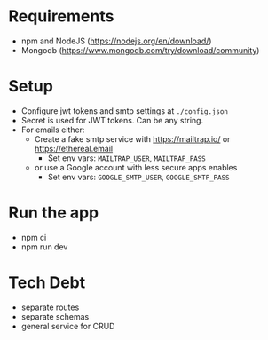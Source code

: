 # Requirements
- npm and NodeJS (https://nodejs.org/en/download/)
- Mongodb (https://www.mongodb.com/try/download/community)

# Setup
- Configure jwt tokens and smtp settings at `./config.json`
- Secret is used for JWT tokens. Can be any string.
- For emails either:
  - Create a fake smtp service with https://mailtrap.io/ or https://ethereal.email
    - Set env vars: `MAILTRAP_USER`, `MAILTRAP_PASS`
  - or use a Google account with less secure apps enables
    - Set env vars: `GOOGLE_SMTP_USER`, `GOOGLE_SMTP_PASS`

# Run the app
- npm ci
- npm run dev

# Tech Debt
- separate routes
- separate schemas
- general service for CRUD